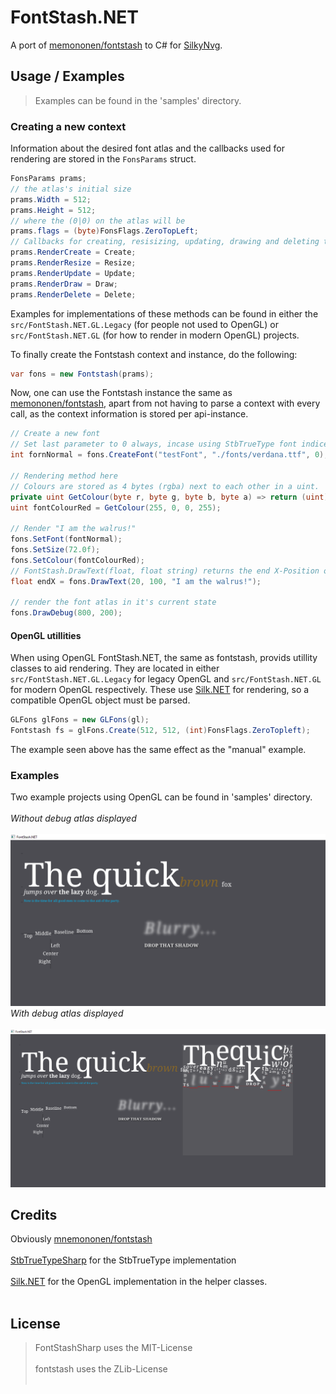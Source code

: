# FontStash.NET
A port of [memononen/fontstash](https://github.com/memononen/fontstash) to C# for [SilkyNvg](https://github.com/MatijaBrown/SilkyNvg).

## Usage / Examples
> Examples can be found in the 'samples' directory.

### Creating a new context
Information about the desired font atlas and the callbacks used for rendering
are stored in the ```FonsParams``` struct.
```cs
FonsParams prams;
// the atlas's initial size
prams.Width = 512;
prams.Height = 512;
// where the (0|0) on the atlas will be
prams.flags = (byte)FonsFlags.ZeroTopLeft;
// Callbacks for creating, resisizing, updating, drawing and deleting the atlas
prams.RenderCreate = Create;
prams.RenderResize = Resize;
prams.RenderUpdate = Update;
prams.RenderDraw = Draw;
prams.RenderDelete = Delete;
```
Examples for implementations of these methods can be found in either the
``src/FontStash.NET.GL.Legacy`` (for people not used to OpenGL) or
``src/FontStash.NET.GL`` (for how to render in modern OpenGL) projects.

To finally create the Fontstash context and instance, do the following:
```cs
var fons = new Fontstash(prams);
```

Now, one can use the Fontstash instance the same as [memononen/fontstash](https://github.com/memononen/fontstash),
apart from not having to parse a context with every call, as the context information is stored per api-instance.
```cs
// Create a new font
// Set last parameter to 0 always, incase using StbTrueType font indices.
int fornNormal = fons.CreateFont("testFont", "./fonts/verdana.ttf", 0);

// Rendering method here
// Colours are stored as 4 bytes (rgba) next to each other in a uint.
private uint GetColour(byte r, byte g, byte b, byte a) => return (uint)((r) | (g << 8) | (b << 16) | (a << 24));
uint fontColourRed = GetColour(255, 0, 0, 255);

// Render "I am the walrus!"
fons.SetFont(fontNormal);
fons.SetSize(72.0f);
fons.SetColour(fontColourRed);
// FontStash.DrawText(float, float string) returns the end X-Position of the rendered string on the window.
float endX = fons.DrawText(20, 100, "I am the walrus!");

// render the font atlas in it's current state
fons.DrawDebug(800, 200);
```

#### OpenGL utillities
When using OpenGL FontStash.NET, the same as fontstash, provids utillity classes
to aid rendering. They are located in either ``src/FontStash.NET.GL.Legacy`` for legacy OpenGL
and ``src/FontStash.NET.GL`` for modern OpenGL respectively. These use [Silk.NET](https://github.com/dotnet/Silk.NET)
for rendering, so a compatible OpenGL object must be parsed.
```cs
GLFons glFons = new GLFons(gl);
Fontstash fs = glFons.Create(512, 512, (int)FonsFlags.ZeroTopleft);
```
The example seen above has the same effect as the "manual" example.

### Examples
Two example projects using OpenGL can be found in 'samples' directory.<br/><br/>
*Without debug atlas displayed*<br/><br/>
![Example without Debug](/docs/images/example_nodebug.PNG)
*With debug atlas displayed*<br/><br/>
![Example without Debug](/docs/images/example_debug.PNG)

## Credits
Obviously [mnemononen/fontstash](https://github.com/memononen/fontstash)<br/><br/>
[StbTrueTypeSharp](https://github.com/StbSharp/StbTrueTypeSharp) for the StbTrueType implementation<br/><br/>
[Silk.NET](https://github.com/dotnet/Silk.NET) for the OpenGL implementation in the helper classes.<br/><br/>

## License
> FontStashSharp uses the MIT-License<br/><br/>
> fontstash uses the ZLib-License<br/><br/>
